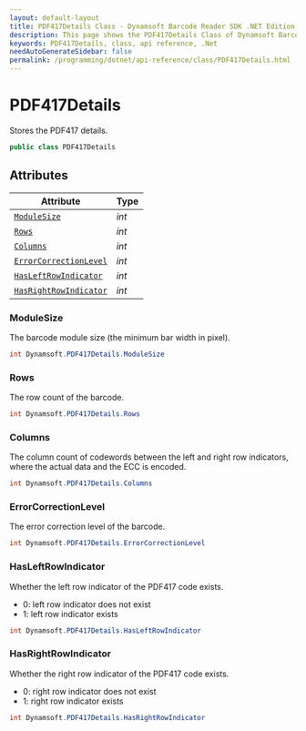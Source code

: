 ```yaml
---
layout: default-layout
title: PDF417Details Class - Dynamsoft Barcode Reader SDK .NET Edition API Reference
description: This page shows the PDF417Details Class of Dynamsoft Barcode Reader SDK .NET Edition.
keywords: PDF417Details, class, api reference, .Net
needAutoGenerateSidebar: false
permalink: /programming/dotnet/api-reference/class/PDF417Details.html
---
```



# PDF417Details
Stores the PDF417 details.

```csharp
public class PDF417Details
```  

## Attributes
  
| Attribute | Type |
|---------- | ---- |
| [`ModuleSize`](#modulesize) | *int* |
| [`Rows`](#rows) | *int* |
| [`Columns`](#columns) | *int* |
| [`ErrorCorrectionLevel`](#errorcorrectionlevel) | *int* |
| [`HasLeftRowIndicator`](#hasleftrowindicator) | *int* |
| [`HasRightRowIndicator`](#hasrightrowindicator) | *int* |

### ModuleSize

The barcode module size (the minimum bar width in pixel).

```csharp
int Dynamsoft.PDF417Details.ModuleSize
```

### Rows

The row count of the barcode.

```csharp
int Dynamsoft.PDF417Details.Rows
```

### Columns

The column count of codewords between the left and right row indicators, where the actual data and the ECC is encoded.

```csharp
int Dynamsoft.PDF417Details.Columns
```

### ErrorCorrectionLevel

The error correction level of the barcode.

```csharp
int Dynamsoft.PDF417Details.ErrorCorrectionLevel
```

### HasLeftRowIndicator

Whether the left row indicator of the PDF417 code exists.

- 0: left row indicator does not exist
- 1: left row indicator exists

```csharp
int Dynamsoft.PDF417Details.HasLeftRowIndicator
```

### HasRightRowIndicator

Whether the right row indicator of the PDF417 code exists.

- 0: right row indicator does not exist
- 1: right row indicator exists

```csharp
int Dynamsoft.PDF417Details.HasRightRowIndicator
```
